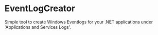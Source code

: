 # EventLogCreator
Simple tool to create Windows Eventlogs for your .NET applications under 'Applications and Services Logs'.
